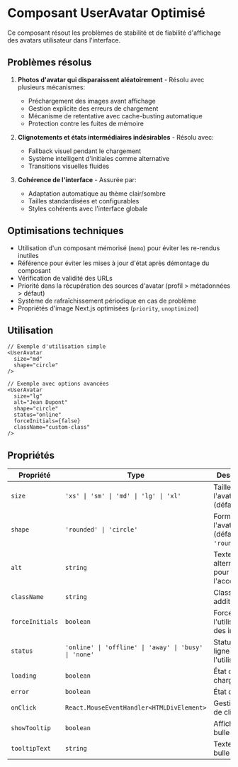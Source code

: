 # Composant UserAvatar Optimisé

Ce composant résout les problèmes de stabilité et de fiabilité d'affichage des avatars utilisateur dans l'interface.

## Problèmes résolus

1. **Photos d'avatar qui disparaissent aléatoirement** - Résolu avec plusieurs mécanismes:
   - Préchargement des images avant affichage
   - Gestion explicite des erreurs de chargement
   - Mécanisme de retentative avec cache-busting automatique
   - Protection contre les fuites de mémoire

2. **Clignotements et états intermédiaires indésirables** - Résolu avec:
   - Fallback visuel pendant le chargement
   - Système intelligent d'initiales comme alternative
   - Transitions visuelles fluides

3. **Cohérence de l'interface** - Assurée par:
   - Adaptation automatique au thème clair/sombre
   - Tailles standardisées et configurables
   - Styles cohérents avec l'interface globale

## Optimisations techniques

- Utilisation d'un composant mémorisé (`memo`) pour éviter les re-rendus inutiles
- Référence pour éviter les mises à jour d'état après démontage du composant
- Vérification de validité des URLs
- Priorité dans la récupération des sources d'avatar (profil > métadonnées > défaut)
- Système de rafraîchissement périodique en cas de problème
- Propriétés d'image Next.js optimisées (`priority`, `unoptimized`)

## Utilisation

```tsx
// Exemple d'utilisation simple
<UserAvatar 
  size="md"
  shape="circle"
/>

// Exemple avec options avancées
<UserAvatar 
  size="lg"
  alt="Jean Dupont"
  shape="circle"
  status="online"
  forceInitials={false}
  className="custom-class"
/>
```

## Propriétés

| Propriété | Type | Description |
|-----------|------|-------------|
| `size` | `'xs' \| 'sm' \| 'md' \| 'lg' \| 'xl'` | Taille de l'avatar (défaut: `'md'`) |
| `shape` | `'rounded' \| 'circle'` | Forme de l'avatar (défaut: `'rounded'`) |
| `alt` | `string` | Texte alternatif pour l'accessibilité |
| `className` | `string` | Classes CSS additionnelles |
| `forceInitials` | `boolean` | Forcer l'utilisation des initiales |
| `status` | `'online' \| 'offline' \| 'away' \| 'busy' \| 'none'` | Statut en ligne de l'utilisateur |
| `loading` | `boolean` | État de chargement |
| `error` | `boolean` | État d'erreur |
| `onClick` | `React.MouseEventHandler<HTMLDivElement>` | Gestionnaire de clic |
| `showTooltip` | `boolean` | Afficher une bulle d'aide |
| `tooltipText` | `string` | Texte de la bulle d'aide | 